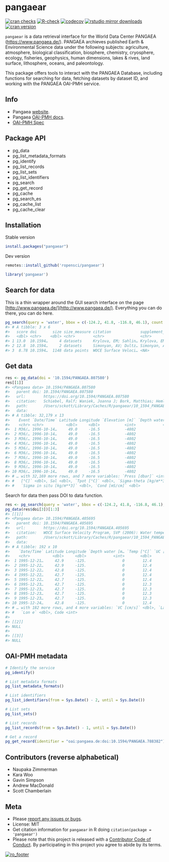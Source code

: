 pangaear
========



[![cran checks](https://cranchecks.info/badges/worst/pangaear)](https://cranchecks.info/pkgs/pangaear)
[![R-check](https://github.com/ropensci/pangaear/workflows/R-check/badge.svg)](https://github.com/ropensci/pangaear/actions?query=workflow%3AR-check)
[![codecov](https://codecov.io/gh/ropensci/pangaear/branch/master/graph/badge.svg)](https://codecov.io/gh/ropensci/pangaear)
[![rstudio mirror downloads](https://cranlogs.r-pkg.org/badges/pangaear)](https://github.com/metacran/cranlogs.app)
[![cran version](https://www.r-pkg.org/badges/version/pangaear)](https://cran.r-project.org/package=pangaear)

`pangaear` is a data retrieval interface for the World Data Center PANGAEA (https://www.pangaea.de/). PANGAEA archieves published Earth & Environmental Science data under the following subjects: agriculture, atmosphere, biological classification, biosphere, chemistry, cryosphere, ecology, fisheries, geophysics, human dimensions, lakes & rives, land surface, lithosphere, oceans, and paleontology.

This package offers tools to interact with the PANGAEA Database, including functions for searching for data, fetching datasets by dataset ID, and working with the PANGAEA OAI-PMH service.

## Info

* Pangaea [website](https://www.pangaea.de/).
* Pangaea [OAI-PMH docs](https://wiki.pangaea.de/wiki/OAI-PMH).
* [OAI-PMH Spec](http://www.openarchives.org/OAI/openarchivesprotocol.html)

## Package API

 - pg_data
 - pg_list_metadata_formats
 - pg_identify
 - pg_list_records
 - pg_list_sets
 - pg_list_identifiers
 - pg_search
 - pg_get_record
 - pg_cache
 - pg_search_es
 - pg_cache_list
 - pg_cache_clear

## Installation

Stable version


```r
install.packages("pangaear")
```

Dev version


```r
remotes::install_github('ropensci/pangaear')
```


```r
library('pangaear')
```

## Search for data

This is a thin wrapper around the GUI search interface on the page [http://www.pangaea.de/](http://www.pangaea.de/). Everything you can do there, you can do here.


```r
pg_search(query = 'water', bbox = c(-124.2, 41.8, -116.8, 46.1), count = 3)
#> # A tibble: 3 x 6
#>   score doi       size size_measure citation             supplement_to          
#>   <dbl> <chr>    <dbl> <chr>        <chr>                <chr>                  
#> 1 13.0  10.1594…     4 datasets     Krylova, EM; Sahlin… Krylova, EM; Sahling, …
#> 2 12.8  10.1594…     2 datasets     Simonyan, AV; Dultz… Simonyan, AV; Dultz, S…
#> 3  8.78 10.1594…  1148 data points  WOCE Surface Veloci… <NA>
```

## Get data


```r
res <- pg_data(doi = '10.1594/PANGAEA.807580')
res[[1]]
#> <Pangaea data> 10.1594/PANGAEA.807580
#>   parent doi: 10.1594/PANGAEA.807580
#>   url:        https://doi.org/10.1594/PANGAEA.807580
#>   citation:   Schiebel, Ralf; Waniek, Joanna J; Bork, Matthias; Hemleben, Christoph (2001): Physical oceanography during METEOR cruise M36/6. PANGAEA, https://doi.org/10.1594/PANGAEA.807580, In supplement to: Schiebel, R et al. (2001): Planktic foraminiferal production stimulated by chlorophyll redistribution and entrainment of nutrients. Deep Sea Research Part I: Oceanographic Research Papers, 48(3), 721-740, https://doi.org/10.1016/S0967-0637(00)00065-0
#>   path:       /Users/sckott/Library/Caches/R/pangaear/10_1594_PANGAEA_807580.txt
#>   data:
#> # A tibble: 32,179 x 13
#>    Event `Date/Time` Latitude Longitude `Elevation [m]` `Depth water [m…
#>    <chr> <chr>          <dbl>     <dbl>           <int>            <dbl>
#>  1 M36/… 1996-10-14…     49.0     -16.5           -4802             0   
#>  2 M36/… 1996-10-14…     49.0     -16.5           -4802             0.99
#>  3 M36/… 1996-10-14…     49.0     -16.5           -4802             1.98
#>  4 M36/… 1996-10-14…     49.0     -16.5           -4802             2.97
#>  5 M36/… 1996-10-14…     49.0     -16.5           -4802             3.96
#>  6 M36/… 1996-10-14…     49.0     -16.5           -4802             4.96
#>  7 M36/… 1996-10-14…     49.0     -16.5           -4802             5.95
#>  8 M36/… 1996-10-14…     49.0     -16.5           -4802             6.94
#>  9 M36/… 1996-10-14…     49.0     -16.5           -4802             7.93
#> 10 M36/… 1996-10-14…     49.0     -16.5           -4802             8.92
#> # … with 32,169 more rows, and 7 more variables: `Press [dbar]` <int>, `Temp
#> #   [°C]` <dbl>, Sal <dbl>, `Tpot [°C]` <dbl>, `Sigma-theta [kg/m**3]` <dbl>,
#> #   `Sigma in situ [kg/m**3]` <dbl>, `Cond [mS/cm]` <dbl>
```

Search for data then pass DOI to data function.


```r
res <- pg_search(query = 'water', bbox = c(-124.2, 41.8, -116.8, 46.1), count = 3)
pg_data(res$doi[3])[1:3]
#> [[1]]
#> <Pangaea data> 10.1594/PANGAEA.405695
#>   parent doi: 10.1594/PANGAEA.405695
#>   url:        https://doi.org/10.1594/PANGAEA.405695
#>   citation:   WOCE Surface Velocity Program, SVP (2006): Water temperature and current velocity from surface drifter SVP_9524470. PANGAEA, https://doi.org/10.1594/PANGAEA.405695
#>   path:       /Users/sckott/Library/Caches/R/pangaear/10_1594_PANGAEA_405695.txt
#>   data:
#> # A tibble: 192 x 10
#>    `Date/Time` Latitude Longitude `Depth water [m… `Temp [°C]` `UC [cm/s]`
#>    <chr>          <dbl>     <dbl>            <int>       <dbl>       <dbl>
#>  1 1995-12-21…     42.9     -125.                0        12.4       NA   
#>  2 1995-12-22…     42.9     -125.                0        12.4        4.24
#>  3 1995-12-22…     42.8     -125.                0        12.4       -7.8 
#>  4 1995-12-22…     42.7     -125.                0        12.4      -12.7 
#>  5 1995-12-22…     42.7     -125.                0        12.4      -15.1 
#>  6 1995-12-23…     42.7     -125.                0        12.3      -24.1 
#>  7 1995-12-23…     42.7     -125.                0        12.3      -38.4 
#>  8 1995-12-23…     42.7     -125.                0        12.3      -37.2 
#>  9 1995-12-23…     42.7     -125.                0        12.3      -25.4 
#> 10 1995-12-24…     42.8     -125.                0        12.4      -18.5 
#> # … with 182 more rows, and 4 more variables: `VC [cm/s]` <dbl>, `Lat e` <dbl>,
#> #   `Lon e` <dbl>, Code <int>
#> 
#> [[2]]
#> NULL
#> 
#> [[3]]
#> NULL
```

## OAI-PMH metadata


```r
# Identify the service
pg_identify()

# List metadata formats
pg_list_metadata_formats()

# List identifiers
pg_list_identifiers(from = Sys.Date() - 2, until = Sys.Date())

# List sets
pg_list_sets()

# List records
pg_list_records(from = Sys.Date() - 1, until = Sys.Date())

# Get a record
pg_get_record(identifier = "oai:pangaea.de:doi:10.1594/PANGAEA.788382")
```

## Contributors (reverse alphabetical)

* Naupaka Zimmerman
* Kara Woo
* Gavin Simpson
* Andrew MacDonald
* Scott Chamberlain

## Meta

* Please [report any issues or bugs](https://github.com/ropensci/pangaear/issues).
* License: MIT
* Get citation information for `pangaear` in R doing `citation(package = 'pangaear')`
* Please note that this project is released with a [Contributor Code of Conduct][coc].
By participating in this project you agree to abide by its terms.

[![ro_footer](https://ropensci.org/public_images/github_footer.png)](https://ropensci.org)

[coc]: https://github.com/ropensci/pangaear/blob/master/CODE_OF_CONDUCT.md
